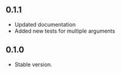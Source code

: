 ## 0.1.1

- Updated documentation
- Added new tests for multiple arguments

## 0.1.0

- Stable version.
